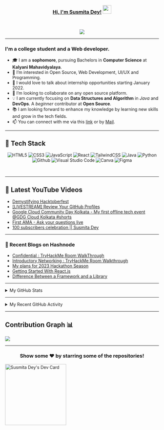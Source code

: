 <!---
Susmita-Dey/Susmita-Dey is a ✨ special ✨ repository because its `README.md` (this file) appears on your GitHub profile.
You can click the Preview link to take a look at your changes.
--->

<h3 align="center">
	<a href="https://susmitadey.github.io/">Hi, I'm Susmita Dey!</a>
  <img src="https://media.giphy.com/media/hvRJCLFzcasrR4ia7z/giphy.gif" width="28">
</h3> <a href="https://github.com/Susmita-Dey/Susmita-Dey/"> </a>
<br/>

<!-- Typing SVG by DenverCoder1 - https://github.com/DenverCoder1/readme-typing-svg -->
<p align="center">
  <a href="https://github.com/DenverCoder1/readme-typing-svg"><img src="https://readme-typing-svg.herokuapp.com?lines=Computer+Science+Student;Web+Developer;Open%20Source%20|%20DevOps%20|%20Web+Development%20Enthusiastic;Always%20learning%20new%20things&center=true&width=640&height=45"></a>
</p>

---
<!-- <h1><img src="https://raw.githubusercontent.com/aemmadi/aemmadi/master/wave.gif" width="30px"> Hi, I’m Susmita Dey</h1> -->
<h3>I'm a college student and a Web developer.</h3>

- 🎓 I am a **sophomore**, pursuing Bachelors in **Computer Science** at **Kalyani Mahavidyalaya**. <br>
- 👀 I’m interested in Open Source, Web Development, UI/UX and Programming.
- 💬 I would love to talk about internship opportunities starting January 2022.
- 💞️ I’m looking to collaborate on any open source platform.
- 💡 I am currently focusing on **Data Structures and Algorithm** in *Java* and **DevOps**. A *beginner* contributor at **Open Source**. <br>
- 📚 I am looking forward to enhance my knowledge by learning new skills and grow in the tech fields.
- 📫 You can connect with me via this [link](https://bio.link/susmitadey) or by [Mail](mailto:susmitadey475@gmail.com).

---
<!-- <h2>📫 How to reach me:</h2> <br>
<a href="mailto:susmitadey475@gmail.com" target="_blank"><img src="images/official-gmail-icon.svg" alt="Gmail Logo" width="50"></a>&emsp;
<a href="https://www.linkedin.com/in/susmita-dey-15a15a210/" target="_blank"><img src="images/linkedin-icon-2.svg" alt="LinkedIn Logo" width="50"></a>&emsp;
<a href="https://twitter.com/its_SusmitaDey" target="_blank"><img src="images/twitter-6.svg" alt="Twitter Logo" width="80"></a>&emsp;
<a href="https://discord.gg/g7FmxB9uZp" target="_blank"><img src="images/discord-6.svg" alt="Discord Logo" width="60"></a>&emsp;
<a href="https://www.youtube.com/channel/UCsuzc8lqAbgUYo4yzpjtfSw" target="_blank"><img src="images/youtube-3.svg" alt="YouTube Logo" width="60"></a>&emsp;
<a href="https://dev.to/susmitadey"><img src="images/Dev.to image.png" alt="Dev.to Icon" width="70"></a>&emsp;&emsp; 

<hr/> -->
<h2> 🥞 Tech Stack</h2>
<p align="center">
<img alt="HTML5" src="https://img.shields.io/badge/html5-%23fca9ae.svg?style=for-the-badge&logo=html5&logoColor=140200"/>
<img alt="CSS3" src="https://img.shields.io/badge/css3-%23ffd2ce.svg?style=for-the-badge&logo=css3&logoColor=140200"/>
<img alt="JavaScript" src="https://img.shields.io/badge/javascript-%23e4626b.svg?style=for-the-badge&logo=javascript&logoColor=%23F7DF1E"/>
<img alt="React" src="https://img.shields.io/badge/nodejs-%23f2ca61.svg?style=for-the-badge&logo=nodejs&logoColor=%2361DAFB"/>
<img alt="TailwindCSS" src="https://img.shields.io/badge/tailwind css-%23fca9ae.svg?style=for-the-badge&logo=tailwind-css&logoColor=140200"/>
<img alt="Java" src="https://img.shields.io/badge/java-%23e4626b.svg?style=for-the-badge&logo=java&logoColor=140200"/>
<img alt="Python" src="https://img.shields.io/badge/python-%23fca9ae.svg?style=for-the-badge&logo=python&logoColor=140200"/>
<img alt="Github" src="https://img.shields.io/badge/github-%23e4626b.svg?style=for-the-badge&logo=github&logoColor=140200"/>
<img alt="Visual Studio Code" src="https://img.shields.io/badge/Visual Studio Code-f2ca61.svg?style=for-the-badge&logo=visual-studio-code&logoColor=140200"/>
<!-- <img alt="Figma" src="https://img.shields.io/badge/figma-%23ffd2ce.svg?style=for-the-badge&logo=figma&logoColor=140200" /> -->
<img alt="Canva" src="https://img.shields.io/badge/Canva-f2ca61.svg?style=for-the-badge&logo=canva&logoColor=140200"/>
<img alt="Figma" src="https://img.shields.io/badge/figma-%23e4626b.svg?style=for-the-badge&logo=figma&logoColor=140200" />
<!-- <img alt="Adobe After Effects" src="https://img.shields.io/badge/Adobe after effects-%23fca9ae.svg?style=for-the-badge&logo=Adobe-after-effects&logoColor=140200" /> -->
  </p>
<br>

---
## 🎥 Latest YouTube Videos

<!-- YOUTUBE-VIDEOS-LIST:START -->
- [Demystifying Hacktoberfest](https://www.youtube.com/watch?v=uCOd6wUyTH0)
- [[LIVESTREAM] Review Your GitHub Profiles](https://www.youtube.com/watch?v=oK0ZVAkXOSw)
- [Google Cloud Community Day Kolkata - My first offline tech event @GDG Cloud Kolkata #shorts](https://www.youtube.com/watch?v=pDBmMQW0Z8g)
- [First AMA - Ask your questions live](https://www.youtube.com/watch?v=UQVTpn7jDNo)
- [100 subscribers celebration || Susmita Dey](https://www.youtube.com/watch?v=INCR9JwODaI)
<!-- YOUTUBE-VIDEOS-LIST:END -->

---

### 📙 Recent Blogs on Hashnode
<!-- BLOG-POST-LIST:START -->
- [Confidential : TryHackMe Room WalkThrough](https://susmitadey.hashnode.dev/confidential-tryhackme-room-walkthrough)
- [Introductory Networking : TryHackMe Room Walkthrough](https://susmitadey.hashnode.dev/introductory-networking-tryhackme-room-walkthrough)
- [My plans for 2023 Hackathon Season](https://susmitadey.hashnode.dev/my-plans-for-2023-hackathon-season)
- [Getting Started With React.js](https://susmitadey.hashnode.dev/getting-started-with-reactjs)
- [Difference Between a Framework and a Library](https://susmitadey.hashnode.dev/difference-between-a-framework-and-a-library)
<!-- BLOG-POST-LIST:END -->

---

<!-- ## Stats 📈 -->
<details>
	<summary> My GitHub Stats</summary>
<br>
<p align="center">
<a href="https://github.com/Susmita-Dey">
  <img height="150em" src="https://github-readme-stats.vercel.app/api?username=Susmita-Dey&count_private=true&show_icons=true&bg_color=ffefe7&text_color=140200&title_color=e4626b&border_color=ffd2ce&icon_color=e4626b" />
  <img height="150em" src="https://github-readme-stats-eight-theta.vercel.app/api/top-langs/?username=Susmita-Dey&bg_color=ffefe7&text_color=140200&title_color=e4626b&border_color=ffd2ce&icon_color=e4626b&layout=compact&langs_count=10&exclude_repo=gamebase&hide=objective-c,c,java" />
</a>
</p>
</details>

---
<!-- ## Recent GitHub Activity -->
<details>
	<summary> My Recent GitHub Activity</summary>
<br>
	
<!--START_SECTION:activity-->
1. 🗣 Commented on [#490](https://github.com/Susmita-Dey/Sukoon/issues/490) in [Susmita-Dey/Sukoon](https://github.com/Susmita-Dey/Sukoon)
2. ❗️ Closed issue [#434](https://github.com/Susmita-Dey/Sukoon/issues/434) in [Susmita-Dey/Sukoon](https://github.com/Susmita-Dey/Sukoon)
3. 🎉 Merged PR [#453](https://github.com/Susmita-Dey/Sukoon/pull/453) in [Susmita-Dey/Sukoon](https://github.com/Susmita-Dey/Sukoon)
4. 🗣 Commented on [#453](https://github.com/Susmita-Dey/Sukoon/issues/453) in [Susmita-Dey/Sukoon](https://github.com/Susmita-Dey/Sukoon)
5. 🗣 Commented on [#485](https://github.com/Susmita-Dey/Sukoon/issues/485) in [Susmita-Dey/Sukoon](https://github.com/Susmita-Dey/Sukoon)
6. 🗣 Commented on [#488](https://github.com/Susmita-Dey/Sukoon/issues/488) in [Susmita-Dey/Sukoon](https://github.com/Susmita-Dey/Sukoon)
7. ❗️ Closed issue [#450](https://github.com/Susmita-Dey/Sukoon/issues/450) in [Susmita-Dey/Sukoon](https://github.com/Susmita-Dey/Sukoon)
8. 🎉 Merged PR [#478](https://github.com/Susmita-Dey/Sukoon/pull/478) in [Susmita-Dey/Sukoon](https://github.com/Susmita-Dey/Sukoon)
9. 🗣 Commented on [#488](https://github.com/Susmita-Dey/Sukoon/issues/488) in [Susmita-Dey/Sukoon](https://github.com/Susmita-Dey/Sukoon)
10. ❗️ Closed issue [#486](https://github.com/Susmita-Dey/Sukoon/issues/486) in [Susmita-Dey/Sukoon](https://github.com/Susmita-Dey/Sukoon)
<!--END_SECTION:activity-->
	
</details>

---

## Contribution Graph 📊

<img
     src="https://activity-graph.herokuapp.com/graph?username=Susmita-Dey&theme=chartreuse-dark"
     />

---
<div align="center">

### Show some ❤️ by starring some of the repositories!

</div>

<a href="https://app.daily.dev/SusmitaDey"><img src="https://api.daily.dev/devcards/3741cc8176ce4c5a9c3b8d5bcb2e2f26.png?r=d6l" width="200" alt="Susmita Dey's Dev Card"/></a>

<!-- ![GitHub metrics](https://metrics.lecoq.io/Susmita-Dey)   -->
